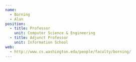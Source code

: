 ```yaml
---
name:
  - Borning
  - Alan
position:
  - title: Professor
    unit: Computer Science & Engineering
  - title: Adjunct Professor
    unit: Information School
web: 
  - http://www.cs.washington.edu/people/faculty/borning/
---
```

